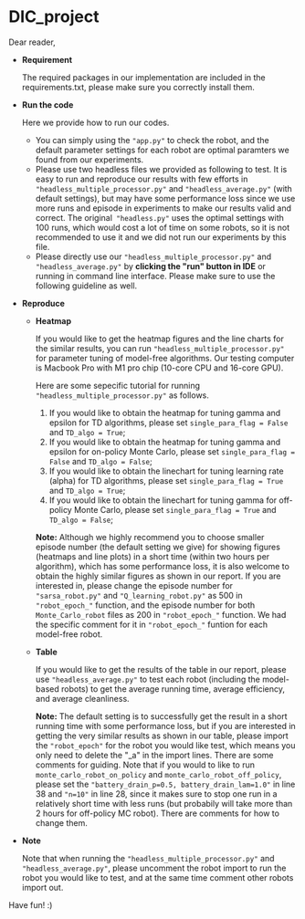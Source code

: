 # DIC_project

Dear reader,

* **Requirement**

	The required packages in our implementation are included in the requirements.txt, please make sure you correctly install them. 

* **Run the code**

	Here we provide how to run our codes. 
	- You can simply using the `"app.py"` to check the robot, and the default parameter settings for each robot are optimal paramters we found from our experiments. 
	- Please use two headless files we provided as following to test. It is easy to run and reproduce our results with few efforts in `"headless_multiple_processor.py"` and `"headless_average.py"` (with default settings), but may have some performance loss since we use more runs and episode in experiments to make our results valid and correct. The original` "headless.py"` uses the optimal settings with 100 runs, which would cost a lot of time on some robots, so it is not recommended to use it and we did not run our experiments by this file. 
	- Please directly use our `"headless_multiple_processor.py"` and `"headless_average.py"` by **clicking the "run" button in IDE** or running in command line interface. Please make sure to use the following guideline as well.

* **Reproduce**
	* **Heatmap**

		If you would like to get the heatmap figures and the line charts for the similar results, you can run `"headless_multiple_processor.py"` for parameter tuning of model-free algorithms. Our testing computer is Macbook Pro with M1 pro chip (10-core CPU and 16-core GPU). 
		
		Here are some sepecific tutorial for running `"headless_multiple_processor.py"` as follows.
		1. If you would like to obtain the heatmap for tuning gamma and epsilon for TD algorithms, please set `single_para_flag = False` and `TD_algo = True`;
		2. If you would like to obtain the heatmap for tuning gamma and epsilon for on-policy Monte Carlo, please set `single_para_flag = False` and `TD_algo = False`;
		3. If you would like to obtain the linechart for tuning learning rate (alpha) for TD algorithms, please set `single_para_flag = True` and `TD_algo = True`;
		4. If you would like to obtain the linechart for tuning gamma for off-policy Monte Carlo, please set `single_para_flag = True` and `TD_algo = False`;
	
		**Note:** Although we highly recommend you to choose smaller episode number (the default setting we give) for showing figures (heatmaps and line plots) in a short time (within two hours per algorithm), which has some performance loss, it is also welcome to obtain the highly similar figures as shown in our report. If you are interested in, please change the episode number for `"sarsa_robot.py"` and `"Q_learning_robot.py"` as 500 in `"robot_epoch_"` function, and the episode number for both `Monte_Carlo_robot` files as 200 in `"robot_epoch_"` function. We had the specific comment for it in `"robot_epoch_"` funtion for each model-free robot.
	
	* **Table**
	
		If you would like to get the results of the table in our report, please use `"headless_average.py"` to test each robot (including the model-based robots) to get the average running time, average efficiency, and average cleanliness. 
		
		**Note:** The default setting is to successfully get the result in a short running time with some performance loss, but if you are interested in getting the very similar results as shown in our table, please import the `"robot_epoch"` for the robot you would like test, which means you only need to delete the "\_a" in the import lines. There are some comments for guiding. Note that if you would to like to run `monte_carlo_robot_on_policy` and `monte_carlo_robot_off_policy`, please set the `"battery_drain_p=0.5, battery_drain_lam=1.0"` in line 38 and `"n=10"` in line 28, since it makes sure to stop one run in a relatively short time with less runs (but probabily will take more than 2 hours for off-policy MC robot). There are comments for how to change them. 
		
* **Note**

	Note that when running the `"headless_multiple_processor.py"` and `"headless_average.py"`, please uncomment the robot import to run the robot you would like to test, and at the same time comment other robots import out. 


Have fun! :)
